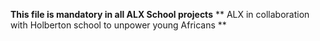 **This file is mandatory in all ALX School projects**
** ALX in collaboration with Holberton school to unpower young Africans **
